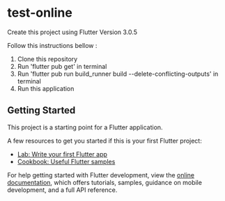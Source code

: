 # test-online

Create this project using Flutter Version 3.0.5

Follow this instructions bellow :
1. Clone this repository
2. Run 'flutter pub get' in terminal
3. Run 'flutter pub run build_runner build --delete-conflicting-outputs' in terminal
4. Run this application

## Getting Started

This project is a starting point for a Flutter application.

A few resources to get you started if this is your first Flutter project:

- [Lab: Write your first Flutter app](https://docs.flutter.dev/get-started/codelab)
- [Cookbook: Useful Flutter samples](https://docs.flutter.dev/cookbook)

For help getting started with Flutter development, view the
[online documentation](https://docs.flutter.dev/), which offers tutorials,
samples, guidance on mobile development, and a full API reference.
